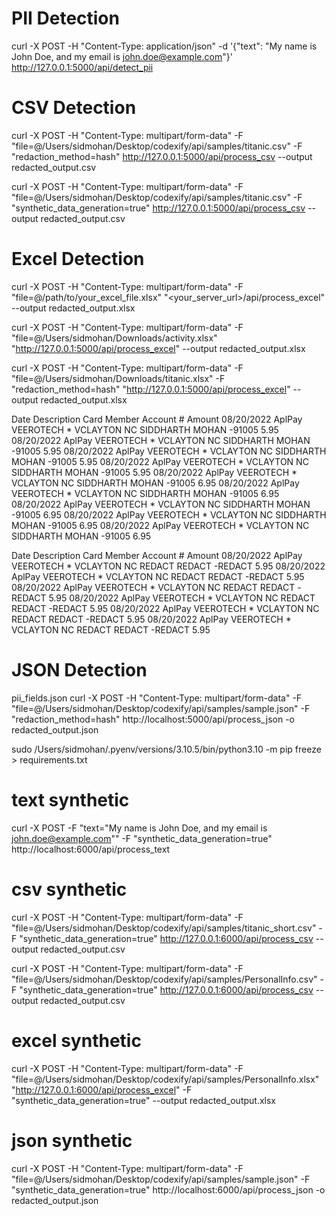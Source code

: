 
# PII Detection
curl -X POST -H "Content-Type: application/json" -d '{"text": "My name is John Doe, and my email is john.doe@example.com"}' http://127.0.0.1:5000/api/detect_pii

# CSV Detection
curl -X POST -H "Content-Type: multipart/form-data" -F "file=@/Users/sidmohan/Desktop/codexify/api/samples/titanic.csv" -F "redaction_method=hash" http://127.0.0.1:5000/api/process_csv --output redacted_output.csv

curl -X POST -H "Content-Type: multipart/form-data" -F "file=@/Users/sidmohan/Desktop/codexify/api/samples/titanic.csv" -F "synthetic_data_generation=true" http://127.0.0.1:5000/api/process_csv --output redacted_output.csv


# Excel Detection
curl -X POST -H "Content-Type: multipart/form-data" -F "file=@/path/to/your_excel_file.xlsx" "<your_server_url>/api/process_excel" --output redacted_output.xlsx

curl -X POST -H "Content-Type: multipart/form-data" -F "file=@/Users/sidmohan/Downloads/activity.xlsx" "http://127.0.0.1:5000/api/process_excel" --output redacted_output.xlsx

curl -X POST -H "Content-Type: multipart/form-data" -F "file=@/Users/sidmohan/Downloads/titanic.xlsx" -F "redaction_method=hash" "http://127.0.0.1:5000/api/process_excel" --output redacted_output.xlsx

Date	Description	Card Member	Account #	Amount
08/20/2022	AplPay VEEROTECH * VCLAYTON             NC	SIDDHARTH MOHAN	-91005	5.95
08/20/2022	AplPay VEEROTECH * VCLAYTON             NC	SIDDHARTH MOHAN	-91005	5.95
08/20/2022	AplPay VEEROTECH * VCLAYTON             NC	SIDDHARTH MOHAN	-91005	5.95
08/20/2022	AplPay VEEROTECH * VCLAYTON             NC	SIDDHARTH MOHAN	-91005	5.95
08/20/2022	AplPay VEEROTECH * VCLAYTON             NC	SIDDHARTH MOHAN	-91005	6.95
08/20/2022	AplPay VEEROTECH * VCLAYTON             NC	SIDDHARTH MOHAN	-91005	6.95
08/20/2022	AplPay VEEROTECH * VCLAYTON             NC	SIDDHARTH MOHAN	-91005	6.95
08/20/2022	AplPay VEEROTECH * VCLAYTON             NC	SIDDHARTH MOHAN	-91005	6.95
08/20/2022	AplPay VEEROTECH * VCLAYTON             NC	SIDDHARTH MOHAN	-91005	6.95

Date	Description	Card Member	Account #	Amount
08/20/2022	AplPay VEEROTECH * VCLAYTON             NC	REDACT REDACT	-REDACT	5.95
08/20/2022	AplPay VEEROTECH * VCLAYTON             NC	REDACT REDACT	-REDACT	5.95
08/20/2022	AplPay VEEROTECH * VCLAYTON             NC	REDACT REDACT	-REDACT	5.95
08/20/2022	AplPay VEEROTECH * VCLAYTON             NC	REDACT REDACT	-REDACT	5.95
08/20/2022	AplPay VEEROTECH * VCLAYTON             NC	REDACT REDACT	-REDACT	5.95
08/20/2022	AplPay VEEROTECH * VCLAYTON             NC	REDACT REDACT	-REDACT	5.95

# JSON Detection
pii_fields.json
curl -X POST -H "Content-Type: multipart/form-data" -F "file=@/Users/sidmohan/Desktop/codexify/api/samples/sample.json" -F "redaction_method=hash" http://localhost:5000/api/process_json -o redacted_output.json


sudo /Users/sidmohan/.pyenv/versions/3.10.5/bin/python3.10 -m pip freeze > requirements.txt


# text synthetic 
curl -X POST -F "text="My name is John Doe, and my email is john.doe@example.com"" -F "synthetic_data_generation=true" http://localhost:6000/api/process_text


# csv synthetic
curl -X POST -H "Content-Type: multipart/form-data" -F "file=@/Users/sidmohan/Desktop/codexify/api/samples/titanic_short.csv" -F "synthetic_data_generation=true" http://127.0.0.1:6000/api/process_csv --output redacted_output.csv

curl -X POST -H "Content-Type: multipart/form-data" -F "file=@/Users/sidmohan/Desktop/codexify/api/samples/PersonalInfo.csv" -F "synthetic_data_generation=true" http://127.0.0.1:6000/api/process_csv --output redacted_output.csv


# excel synthetic
curl -X POST -H "Content-Type: multipart/form-data" -F "file=@/Users/sidmohan/Desktop/codexify/api/samples/PersonalInfo.xlsx" "http://127.0.0.1:6000/api/process_excel" -F "synthetic_data_generation=true" --output redacted_output.xlsx


# json synthetic
curl -X POST -H "Content-Type: multipart/form-data" -F "file=@/Users/sidmohan/Desktop/codexify/api/samples/sample.json" -F "synthetic_data_generation=true" http://localhost:6000/api/process_json -o redacted_output.json